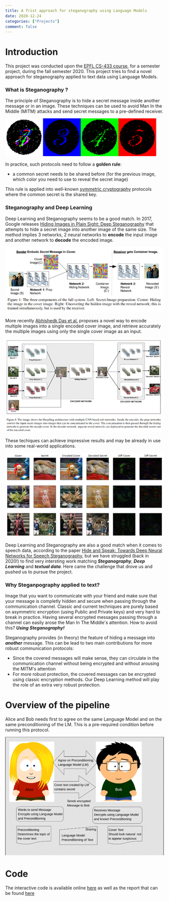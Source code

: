 ```yaml
---
title: A frist approach for steganography using Language Models
date: 2020-12-24
categories: ["Projects"]
comment: false
---
```


# Introduction

This project was conducted upon the [EPFL CS-433 course](https://www.epfl.ch/labs/mlo/machine-learning-cs-433/), for a semester project, during the fall semester 2020. This project tries to find a novel approach for steganography applied to text data using Language Models.

### What is Steganography ?

The principle of Steganography is to hide a secret message inside another message or in an image. These techniques can be used to avoid Man In the Middle (MITM) attacks and send secret messages to a pre-defined receiver. 

![The same image viewed by white, blue, green, and red lights reveals different hidden numbers. Source of the image : Wikipedia](/images/projects/steganography-wiki.png)

In practice, such protocols need to follow a **golden rule**:
* a common secret needs to be shared before (for the previous image, which color you need to use to reveal the secret image)

This rule is applied into well-known [symmetric cryptography](https://en.wikipedia.org/wiki/Symmetric-key_algorithm) protocols where the common secret is the shared key. 

### Steganography and Deep Learning

Deep Learning and Steganography seems to be a good match. In 2017, Google releases [Hiding Images in Plain Sight:
Deep Steganography](https://papers.nips.cc/paper/2017/file/838e8afb1ca34354ac209f53d90c3a43-Paper.pdf) that attempts to hide a secret image into another image of the same size. The method implies 3 networks, 2 neural networks to **encode** the input image and another network to **decode** the encoded image.

![Model architecture of the described method - Figure directly taken from the paper](/images/projects/fig-stego.png)

More recently [Abhishedk Das et al.](https://arxiv.org/pdf/2101.00350.pdf) proposes a novel way to encode multiple images into a single encoded cover image, and retrieve accurately the multiple images using only the single cover image as an input.

![Model architecture of the described method - Figure directly taken from the paper](/images/projects/fig-stego-2021.png)

These techiques can achieve impressive results and may be already in use into some real-world applications.

![Qualitative results from the paper 'Multi-Image Steganography Using Deep Neural Networks' by Abhishedk Das et al.](/images/projects/stego-paper-2021.png)

Deep Learning and Steganography are also a good match when it comes to speech data, according to the paper [Hide and Speak: Towards Deep Neural Networks for Speech Steganography](https://arxiv.org/pdf/1902.03083.pdf), but we have struggled (back in 2020!) to find very intersting work matching ***Steganography***, ***Deep Learning*** and ***textual data***. Here came the challenge that drove us and pushed us to pursue the project.

### Why Steganpography applied to text?

Image that you want to communicate with your friend and make sure that your message is completly hidden and secure when passing through the communication channel. Classic and current techniques are purely based on asymmetric encryption (using Public and Private keys) and very hard to break in practice. Having several encrypted messages passing through a channel can easily arose the Man In The Middle's attention. How to avoid this? ***Using Steganography!***

Steganography provides (in theory) the feature of hiding a message into ***another*** message. This can be lead to two main contributions for more robust communication protocols:

* Since the covered messages will make sense, they can circulate in the communication channel without being encrypted and without arousing the MITM's attention
* For more robust protection, the covered messages can be encrypted using classic encryption methods. Our Deep Learning method will play the role of an extra very robust protection.  

# Overview of the pipeline

Alice and Bob needs first to agree on the same Language Model and on the same preconditioning of the LM. This is a pre-required condition before running this protocol. 

![](/images/projects/stego.png)

# Code

The interactive code is available online [here](https://github.com/younesbelkada/stego_ml) as well as the report that can be found [here](/file/MLCourse_2.pdf)
